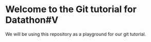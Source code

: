 # Welcome to the Git tutorial for Datathon#V

We will be using this repository as a playground for our git tutorial.
